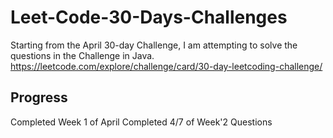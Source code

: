# Leet-Code-30-Days-Challenges
Starting from the April 30-day Challenge, I am attempting to solve the questions in the Challenge in Java.
https://leetcode.com/explore/challenge/card/30-day-leetcoding-challenge/

## Progress
Completed Week 1 of April
Completed 4/7 of Week'2 Questions
